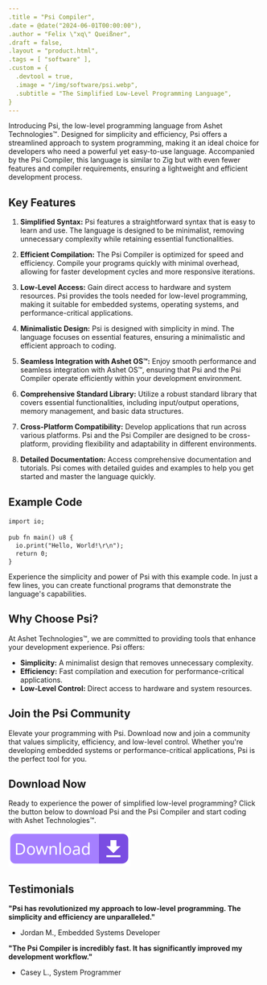 ```yaml
---
.title = "Psi Compiler",
.date = @date("2024-06-01T00:00:00"),
.author = "Felix \"xq\" Queißner",
.draft = false,
.layout = "product.html",
.tags = [ "software" ],
.custom = {
  .devtool = true,
  .image = "/img/software/psi.webp",
  .subtitle = "The Simplified Low-Level Programming Language",
}
---
```


Introducing Psi, the low-level programming language from Ashet Technologies™. Designed for simplicity and efficiency, Psi offers a streamlined approach to system programming, making it an ideal choice for developers who need a powerful yet easy-to-use language. Accompanied by the Psi Compiler, this language is similar to Zig but with even fewer features and compiler requirements, ensuring a lightweight and efficient development process.

## Key Features

1. **Simplified Syntax:**
Psi features a straightforward syntax that is easy to learn and use. The language is designed to be minimalist, removing unnecessary complexity while retaining essential functionalities.

2. **Efficient Compilation:**
The Psi Compiler is optimized for speed and efficiency. Compile your programs quickly with minimal overhead, allowing for faster development cycles and more responsive iterations.

3. **Low-Level Access:**
Gain direct access to hardware and system resources. Psi provides the tools needed for low-level programming, making it suitable for embedded systems, operating systems, and performance-critical applications.

4. **Minimalistic Design:**
Psi is designed with simplicity in mind. The language focuses on essential features, ensuring a minimalistic and efficient approach to coding.

5. **Seamless Integration with Ashet OS™:**
Enjoy smooth performance and seamless integration with Ashet OS™, ensuring that Psi and the Psi Compiler operate efficiently within your development environment.

6. **Comprehensive Standard Library:**
Utilize a robust standard library that covers essential functionalities, including input/output operations, memory management, and basic data structures.

7. **Cross-Platform Compatibility:**
Develop applications that run across various platforms. Psi and the Psi Compiler are designed to be cross-platform, providing flexibility and adaptability in different environments.

8. **Detailed Documentation:**
Access comprehensive documentation and tutorials. Psi comes with detailed guides and examples to help you get started and master the language quickly.


## Example Code

```zig
import io;

pub fn main() u8 {
  io.print("Hello, World!\r\n");
  return 0;
}
```

Experience the simplicity and power of Psi with this example code. In just a few lines, you can create functional programs that demonstrate the language's capabilities.

## Why Choose Psi?

At Ashet Technologies™, we are committed to providing tools that enhance your development experience. Psi offers:

- **Simplicity:** A minimalist design that removes unnecessary complexity.
- **Efficiency:** Fast compilation and execution for performance-critical applications.
- **Low-Level Control:** Direct access to hardware and system resources.

## Join the Psi Community

Elevate your programming with Psi. Download now and join a community that values simplicity, efficiency, and low-level control. Whether you're developing embedded systems or performance-critical applications, Psi is the perfect tool for you.

## Download Now

Ready to experience the power of simplified low-level programming? Click the button below to download Psi and the Psi Compiler and start coding with Ashet Technologies™.

[![Download Psi](download.svg)](javascript:install())

## Testimonials

**"Psi has revolutionized my approach to low-level programming. The simplicity and efficiency are unparalleled."**
- Jordan M., Embedded Systems Developer

**"The Psi Compiler is incredibly fast. It has significantly improved my development workflow."**
- Casey L., System Programmer

